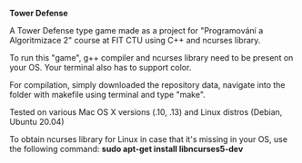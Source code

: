 <b>Tower Defense</b>

A Tower Defense type game made as a project for "Programování a Algoritmizace 2" course at FIT CTU using C++ and ncurses library.

To run this "game", g++ compiler and ncurses library need to be present on your OS.
Your terminal also has to support color.

For compilation, simply downloaded the repository data, navigate into the folder with makefile using terminal and type "make".

Tested on various Mac OS X versions (.10, .13) and Linux distros (Debian, Ubuntu 20.04)

To obtain ncurses library for Linux in case that it's missing in your OS, use the following command:
**sudo apt-get install libncurses5-dev**
